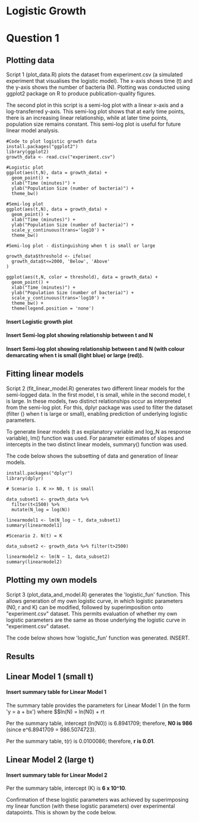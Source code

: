 # Logistic Growth

# Question 1

## Plotting data

Script 1 (plot_data.R) plots the dataset from experiment.csv (a simulated experiment that visualises the logistic model). The x-axis shows time (t) and the y-axis shows the number of bacteria (N). Plotting was conducted using ggplot2 package on R to produce publication-quality figures. 

The second plot in this script is a semi-log plot with a linear x-axis and a log-transferred y-axis. This semi-log plot shows that at early time points, there is an increasing linear relationship, while at later time points, population size remains constant. This semi-log plot is useful for future linear model analysis. 

```{r}
#Code to plot logistic growth data
install.packages("ggplot2")
library(ggplot2)
growth_data <- read.csv("experiment.csv")

#Logistic plot
ggplot(aes(t,N), data = growth_data) +
  geom_point() +
  xlab("Time (minutes)") +
  ylab("Population Size (number of bacteria)") +
  theme_bw()

#Semi-log plot
ggplot(aes(t,N), data = growth_data) +
  geom_point() +
  xlab("Time (minutes)") +
  ylab("Population Size (number of bacteria)") +
  scale_y_continuous(trans='log10') +
  theme_bw()
  
#Semi-log plot - distinguishing when t is small or large 

growth_data$threshold <- ifelse(
  growth_data$t<=2000, 'Below', 'Above'
)

ggplot(aes(t,N, color = threshold), data = growth_data) +
  geom_point() +
  xlab("Time (minutes)") +
  ylab("Population Size (number of bacteria)") +
  scale_y_continuous(trans='log10') +
  theme_bw() +
  theme(legend.position = 'none')
```

#### Insert Logistic growth plot

#### Insert Semi-log plot showing relationship between t and N

#### Insert Semi-log plot showing relationship between t and N (with colour demarcating when t is small (light blue) or large (red)).

## Fitting linear models

Script 2 (fit_linear_model.R) generates two different linear models for the semi-logged data. In the first model, t is small, while in the second model, t is large. In these models, two distinct relationships occur as interpreted from the semi-log plot. For this, dplyr package was used to filter the dataset (filter () when t is large or small), enabling prediction of underlying logistic parameters. 

To generate linear models (t as explanatory variable and log_N as response variable), lm() function was used. For parameter estimates of slopes and intercepts in the two distinct linear models, summary() function was used. 

The code below shows the subsetting of data and generation of linear models. 

```{r}
install.packages("dplyr")
library(dplyr)

# Scenario 1. K >> N0, t is small

data_subset1 <- growth_data %>% 
  filter(t<1500) %>% 
  mutate(N_log = log(N))

linearmodel1 <- lm(N_log ~ t, data_subset1)
summary(linearmodel1)

#Scenario 2. N(t) = K

data_subset2 <- growth_data %>% filter(t>2500)

linearmodel2 <- lm(N ~ 1, data_subset2)
summary(linearmodel2)
```
## Plotting my own models

Script 3 (plot_data_and_model.R) generates the 'logistic_fun' function. This allows generation of my own logistic curve, in which logistic parameters (N0, r and K) can be modified, followed by superimposition onto "experiment.csv" dataset. This permits evaluation of whether my own logistic parameters are the same as those underlying the logistic curve in "experiment.csv" dataset. 

The code below shows how 'logistic_fun' function was generated. INSERT.

## Results

## Linear Model 1 (small t)

#### Insert summary table for Linear Model 1

The summary table provides the parameters for Linear Model 1 (in the form 'y = a + bx') where $$ln(N) = ln(N0) + rt

Per the summary table, intercept (ln(N0)) is 6.8941709; therefore, **N0 is 986** (since e^6.8941709 = 986.5074723).

Per the summary table, t(r) is 0.0100086; therefore, **r is 0.01**. 

## Linear Model 2 (large t)

#### Insert summary table for Linear Model 2

Per the summary table, intercept (K) is **6 x 10^10**. 

Confirmation of these logistic parameters was achieved by superimposing my linear function (with these logistic parameters) over experimental datapoints. This is shown by the code below. 


















